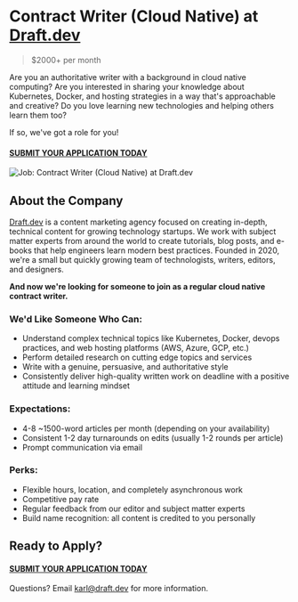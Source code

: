 # Contract Writer (Cloud Native) at [Draft.dev](https://draft.dev/)
> $2000+ per month

Are you an authoritative writer with a background in cloud native computing? Are you interested in sharing your knowledge about Kubernetes, Docker, and hosting strategies in a way that's approachable and creative? Do you love learning new technologies and helping others learn them too?

If so, we've got a role for you!

#### [SUBMIT YOUR APPLICATION TODAY](https://airtable.com/shroiEyt7B2NjzDPp)

![Job: Contract Writer (Cloud Native) at Draft.dev](https://draft.dev/learn/assets/posts/engineering-12.png)

## About the Company
[Draft.dev](https://draft.dev/) is a content marketing agency focused on creating in-depth, technical content for growing technology startups. We work with subject matter experts from around the world to create tutorials, blog posts, and e-books that help engineers learn modern best practices. Founded in 2020, we're a small but quickly growing team of technologists, writers, editors, and designers.

**And now we're looking for someone to join as a regular cloud native contract writer.**

### We'd Like Someone Who Can:
- Understand complex technical topics like Kubernetes, Docker, devops practices, and web hosting platforms (AWS, Azure, GCP, etc.)
- Perform detailed research on cutting edge topics and services
- Write with a genuine, persuasive, and authoritative style
- Consistently deliver high-quality written work on deadline with a positive attitude and learning mindset

### Expectations:
- 4-8 ~1500-word articles per month (depending on your availability)
- Consistent 1-2 day turnarounds on edits (usually 1-2 rounds per article)
- Prompt communication via email

### Perks:
- Flexible hours, location, and completely asynchronous work
- Competitive pay rate
- Regular feedback from our editor and subject matter experts
- Build name recognition: all content is credited to you personally

## Ready to Apply?

#### [SUBMIT YOUR APPLICATION TODAY](https://airtable.com/shroiEyt7B2NjzDPp)

Questions? Email [karl@draft.dev](mailto:karl@draft.dev) for more information.
